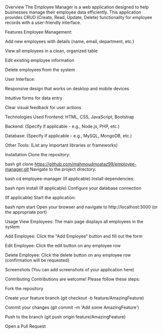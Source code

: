 Overview
The Employee Manager is a web application designed to help businesses manage their employee data efficiently. This application provides CRUD (Create, Read, Update, Delete) functionality for employee records with a user-friendly interface.

Features
Employee Management:

Add new employees with details (name, email, department, etc.)

View all employees in a clean, organized table

Edit existing employee information

Delete employees from the system

User Interface:

Responsive design that works on desktop and mobile devices

Intuitive forms for data entry

Clear visual feedback for user actions

Technologies Used
Frontend: HTML, CSS, JavaScript, Bootstrap

Backend: (Specify if applicable - e.g., Node.js, PHP, etc.)

Database: (Specify if applicable - e.g., MySQL, MongoDB, etc.)

Other Tools: (List any important libraries or frameworks)

Installation
Clone the repository:

bash
git clone https://github.com/mahmoudmoataz99/employee-manager.git
Navigate to the project directory:

bash
cd employee-manager
(If applicable) Install dependencies:

bash
npm install
(If applicable) Configure your database connection

(If applicable) Start the application:

bash
npm start
Open your browser and navigate to http://localhost:3000 (or the appropriate port)

Usage
View Employees: The main page displays all employees in the system

Add Employee: Click the "Add Employee" button and fill out the form

Edit Employee: Click the edit button on any employee row

Delete Employee: Click the delete button on any employee row (confirmation will be requested)

Screenshots
(You can add screenshots of your application here)

Contributing
Contributions are welcome! Please follow these steps:

Fork the repository

Create your feature branch (git checkout -b feature/AmazingFeature)

Commit your changes (git commit -m 'Add some AmazingFeature')

Push to the branch (git push origin feature/AmazingFeature)

Open a Pull Request

